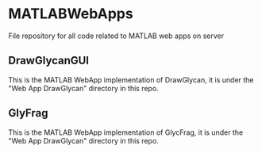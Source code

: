 # MATLABWebApps
File repository for all code related to MATLAB web apps on server

## DrawGlycanGUI

This is the MATLAB WebApp implementation of DrawGlycan, it is under the "Web App DrawGlycan" directory in this repo.


## GlyFrag

This is the MATLAB WebApp implementation of GlycFrag, it is under the "Web App DrawGlycan" directory in this repo.
